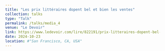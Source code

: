 ```yaml
---
title: "Les prix littéraires dopent bel et bien les ventes"
collection: talks
type: "Talk"
permalink: /talks/media_4
venue: "Le Devoir"
link: https://www.ledevoir.com/lire/822191/prix-litteraires-dopent-bel-bien-ventes
date: 2024-10-23
location: #"San Francisco, CA, USA"
---
```

